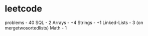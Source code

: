 # leetcode
problems - 40
SQL - 2
Arrays - +4
Strings - +1
Linked-Lists - 3 (on mergetwosortedlists)
Math - 1